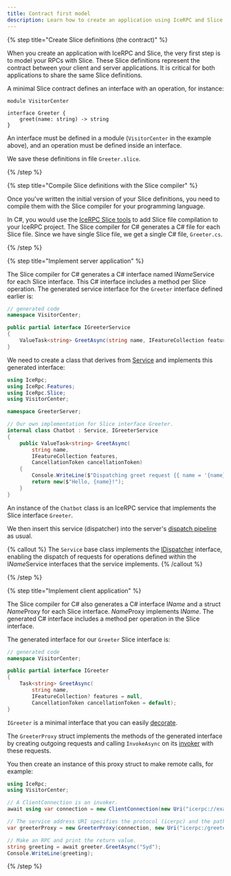 ```yaml
---
title: Contract first model
description: Learn how to create an application using IceRPC and Slice.
---
```


{% step title="Create Slice definitions (the contract)" %}

When you create an application with IceRPC and Slice, the very first step is to model your RPCs with Slice. These Slice
definitions represent the contract between your client and server applications. It is critical for both applications to
share the same Slice definitions.

A minimal Slice contract defines an interface with an operation, for instance:

```slice
module VisitorCenter

interface Greeter {
    greet(name: string) -> string
}
```

An interface must be defined in a module (`VisitorCenter` in the example above), and an operation must be defined inside
an interface.

We save these definitions in file `Greeter.slice`.

{% /step %}

{% step title="Compile Slice definitions with the Slice compiler" %}

Once you've written the initial version of your Slice definitions, you need to compile them with the Slice compiler for
your programming language.

In C#, you would use the [IceRPC Slice tools][slice-tools] to add Slice file compilation to your IceRPC project. The
Slice compiler for C# generates a C# file for each Slice file. Since we have single Slice file, we get a single C# file,
`Greeter.cs`.

{% /step %}

{% step title="Implement server application" %}

The Slice compiler for C# generates a C# interface named I*Name*Service for each Slice interface. This C# interface
includes a method per Slice operation. The generated service interface for the `Greeter` interface defined earlier is:

```csharp
// generated code
namespace VisitorCenter;

public partial interface IGreeterService
{
    ValueTask<string> GreetAsync(string name, IFeatureCollection features, CancellationToken cancellationToken);
}
```

We need to create a class that derives from [Service] and implements this generated interface:

```csharp
using IceRpc;
using IceRpc.Features;
using IceRpc.Slice;
using VisitorCenter;

namespace GreeterServer;

// Our own implementation for Slice interface Greeter.
internal class Chatbot : Service, IGreeterService
{
    public ValueTask<string> GreetAsync(
        string name,
        IFeatureCollection features,
        CancellationToken cancellationToken)
    {
        Console.WriteLine($"Dispatching greet request {{ name = '{name}' }}");
        return new($"Hello, {name}!");
    }
}
```

An instance of the `Chatbot` class is an IceRPC service that implements the Slice interface `Greeter`.

We then insert this service (dispatcher) into the server's [dispatch pipeline][dispatch-pipeline] as usual.

{% callout %}
The `Service` base class implements the [IDispatcher] interface, enabling the dispatch of requests for operations defined
within the I*Name*Service interfaces that the service implements.
{% /callout %}

{% /step %}

{% step title="Implement client application" %}

The Slice compiler for C# also generates a C# interface I*Name* and a struct *Name*Proxy for each Slice interface.
*Name*Proxy implements I*Name*. The generated C# interface includes a method per operation in the Slice interface.

The generated interface for our `Greeter` Slice interface is:

```csharp
// generated code
namespace VisitorCenter;

public partial interface IGreeter
{
    Task<string> GreetAsync(
        string name,
        IFeatureCollection? features = null,
        CancellationToken cancellationToken = default);
}
```

`IGreeter` is a minimal interface that you can easily [decorate].

The `GreeterProxy` struct implements the methods of the generated interface by creating outgoing requests and calling
`InvokeAsync` on its [invoker] with these requests.

You then create an instance of this proxy struct to make remote calls, for example:

```csharp
using IceRpc;
using VisitorCenter;

// A ClientConnection is an invoker.
await using var connection = new ClientConnection(new Uri("icerpc://examples.zeroc.com"));

// The service address URI specifies the protocol (icerpc) and the path (/greeter).
var greeterProxy = new GreeterProxy(connection, new Uri("icerpc:/greeter"));

// Make an RPC and print the return value.
string greeting = await greeter.GreetAsync("Syd");
Console.WriteLine(greeting);
```

{% /step %}

[dispatch-pipeline]: /icerpc/dispatch/dispatch-pipeline
[decorate]: https://en.wikipedia.org/wiki/Decorator_pattern
[IDispatcher]: csharp:IceRpc.IDispatcher
[slice-tools]: https://www.nuget.org/packages/IceRpc.Slice.Tools
[Service]: csharp:IceRpc.Slice.Service
[invoker]: /icerpc/invocation/invocation-pipeline#the-invoker-abstraction
